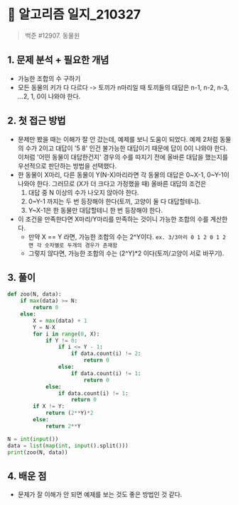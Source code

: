 # 📝 알고리즘 일지_210327

> 백준 #12907. 동물원

## 1. 문제 분석 + 필요한 개념

- 가능한 조합의 수 구하기
- 모든 동물의 키가 다 다르다 -> 토끼가 n마리일 때 토끼들의 대답은 n-1, n-2, n-3, ...2, 1, 0이 나와야 한다.



## 2. 첫 접근 방법

- 문제만 봤을 때는 이해가 잘 안 갔는데, 예제를 보니 도움이 되었다. 예제 2처럼 동물의 수가 2이고 대답이 '5 8' 인건 불가능한 대답이기 때문에 답이 0이 나와야 한다. 이처럼 '어떤 동물이 대답한건지' 경우의 수를 따지기 전에 올바른 대답을 했는지를 우선적으로 판단하는 방법을 선택했다.
- 한 동물이 X마리, 다른 동물이 Y(N-X)마리라면 각 동물의 대답은 0~X-1, 0~Y-1이 나와야 한다. 그러므로 (X가 더 크다고 가정했을 때) 올바른 대답의 조건은
  1. 대답 중 N 이상의 수가 나오지 않아야 한다.
  2. 0~Y-1 까지는 두 번 등장해야 한다(토끼, 고양이 둘 다 대답할테니).
  3. Y~X-1은 한 동물만 대답할테니 한 번 등장해야 한다.
- 이 조건을 만족한다면 X마리/Y마리를 만족하는 것이니 가능한 조합의 수를 계산한다.
  - 만약 X == Y 라면, 가능한 조합의 수는 2^Y이다. `ex. 3/3마리 0 1 2 0 1 2 면 각 숫자별로 두개의 경우가 존재함`
  - 그렇지 않다면, 가능한 조합의 수는 (2^Y)*2 이다(토끼/고양이 서로 바꾸기).



## 3. 풀이

```python
def zoo(N, data):
    if max(data) >= N:
        return 0
    else:
        X = max(data) + 1
        Y = N-X
        for i in range(0, X):
            if Y != 0:
                if i <= Y - 1:
                    if data.count(i) != 2:
                        return 0
                else:
                    if data.count(i) != 1:
                        return 0
            else:
                if data.count(i) != 1:
                    return 0
        if X != Y:
            return (2**Y)*2
        else:
            return 2**Y

N = int(input())
data = list(map(int, input().split()))
print(zoo(N, data))
```



## 4. 배운 점

- 문제가 잘 이해가 안 되면 예제를 보는 것도 좋은 방법인 것 같다.